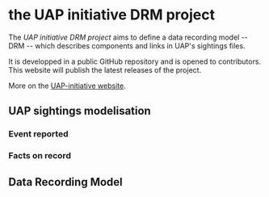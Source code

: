 # the UAP initiative DRM project

The _UAP initiative DRM project_ aims to define a data recording model -- DRM --
which describes components and links in UAP's sightings files.

It is developped in a public GitHub repository and is opened to contributors.
This website will publish the latest releases of the project.

More on the [UAP-initiative website](https://www.uap-initiative.org).

## UAP sightings modelisation

### Event reported

### Facts on record

## Data Recording Model
